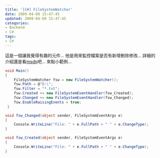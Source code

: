 ```yaml
---
title: '[C#] FileSystemWatcher'
date: 2009-04-09 15:47:45
updated: 2009-04-09 15:47:45
categories:
- Backend
- C#
tags:
- C#
---
```

這是一個讓我覺得有趣的元件...
他是用來監控檔案是否有新增刪除修改...
詳細的介紹還是看[msdn](http://msdn.microsoft.com/zh-tw/library/system.io.filesystemwatcher.aspx)吧...
來點小範例...

<!--more-->

``` csharp
void Main()
{
    FileSystemWatcher fsw = new FileSystemWatcher();
    fsw.Path = @"D:\";
    fsw.Filter = "*.txt";
    fsw.Created += new FileSystemEventHandler(fsw_Created);
    fsw.Changed += new FileSystemEventHandler(fsw_Changed);
    fsw.EnableRaisingEvents = true;
 }

void fsw_Changed(object sender, FileSystemEventArgs e)
{
    Console.WriteLine("File: " + e.FullPath + " " + e.ChangeType);
}

void fsw_Created(object sender, FileSystemEventArgs e)
{
    Console.WriteLine("File: " + e.FullPath + " " + e.ChangeType);
}
```